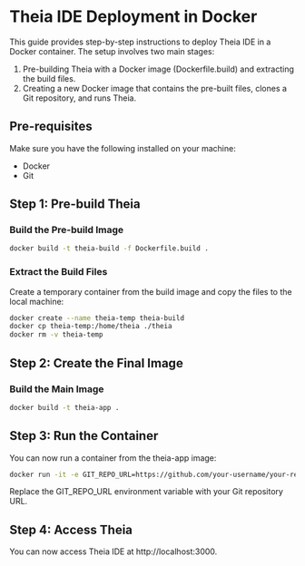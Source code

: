 # Theia IDE Deployment in Docker

This guide provides step-by-step instructions to deploy Theia IDE in a Docker container. The setup involves two main stages:

1. Pre-building Theia with a Docker image (Dockerfile.build) and extracting the build files.
1. Creating a new Docker image that contains the pre-built files, clones a Git repository, and runs Theia.

## Pre-requisites

Make sure you have the following installed on your machine:

- Docker
- Git

## Step 1: Pre-build Theia

### Build the Pre-build Image

```bash
docker build -t theia-build -f Dockerfile.build .
```

### Extract the Build Files

Create a temporary container from the build image and copy the files to the local machine:

```bash
docker create --name theia-temp theia-build
docker cp theia-temp:/home/theia ./theia
docker rm -v theia-temp
```

## Step 2: Create the Final Image

### Build the Main Image

```bash
docker build -t theia-app .
```

## Step 3: Run the Container

You can now run a container from the theia-app image:

```bash
docker run -it -e GIT_REPO_URL=https://github.com/your-username/your-repo.git -p 3000:3000 theia-app
```

Replace the GIT_REPO_URL environment variable with your Git repository URL.

## Step 4: Access Theia

You can now access Theia IDE at http://localhost:3000.
